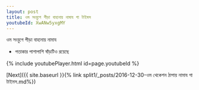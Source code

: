 ```yaml
---
layout: post
title: ওম সংয়ুগে পীড়া বাহানায় নামায গা টাইমস
youtubeId: XwANw5yxgMY
---
```

 
 
 ওম সংয়ুগে পীড়া বাহানায় নামায  
 
 -  পতাকার পাশাপাশি ষাঁড়টিও রয়েছে 
 
  
 
  
 
 
 
 
 
 


{% include youtubePlayer.html id=page.youtubeId %}
 
[Next]({{ site.baseurl }}{% link  split1/_posts/2016-12-30-ওম থেকেশন ঠাপায় নামায গা টাইমস.md%})
 
